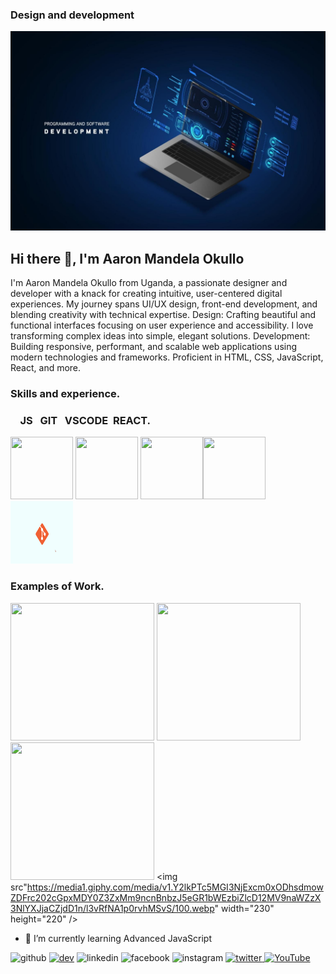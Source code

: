 ### Design and development
![Design and development](https://github.com/Aaron-Mandela-Okullo/Aaron-Mandela-Okullo/blob/main/banner.jpg)
## Hi there 👋, I'm Aaron Mandela Okullo

  I'm Aaron Mandela Okullo from Uganda, a passionate designer and developer with a knack for creating intuitive, user-centered digital experiences. My journey spans UI/UX design, front-end development, and blending creativity with technical expertise.
Design: Crafting beautiful and functional interfaces focusing on user experience and accessibility. I love transforming complex ideas into simple, elegant solutions.
Development: Building responsive, performant, and scalable web applications using modern technologies and frameworks. Proficient in HTML, CSS, JavaScript, React, and more.

### Skills and experience.
###    &nbsp; &nbsp; JS &nbsp;  GIT &nbsp; VSCODE&nbsp;  REACT.
<img src="https://camo.githubusercontent.com/9a9db11bf682066cca1dfc7a79306f13adcee2df86cf0b88f3f6d9486fefe1c2/68747470733a2f2f6d65646961332e67697068792e636f6d2f6d656469612f6c6e377a32655772696951416c6c6656636e2f323030772e77656270" width="100" height="100" /> <img src="https://camo.githubusercontent.com/ff8c16659c5be9471783b1d093383516e296e18306afdbc0f437bd7eb6ebe762/68747470733a2f2f692e67697068792e636f6d2f6d656469612f4b7a4a6b7a6a676766474e355079366e6b542f3230302e77656270" width="100" height="100" /> <img src="https://camo.githubusercontent.com/e1ada4548b12b723accb8d9bbe9dbda23267807464230504b47a199d62a6e8a1/68747470733a2f2f692e67697068792e636f6d2f6d656469612f49647941514a564e326b56504e55726f6a4d2f3230302e77656270" width="100" height="100" /><img src="https://camo.githubusercontent.com/6e9e2826de266e46d6443ac85bbdbfb992ebaa31648c25500229bd0dfec3eeca/68747470733a2f2f692e67697068792e636f6d2f6d656469612f654e41736a4f353574506267616f72376d612f323030772e77656270" width="100" height="100" />  <img src="https://github.com/adrianSACHA/css-git-logo/blob/main/gitLogo.gif"  width="100" height="100"  />







### Examples of Work.
<img src="https://github.com/adriantwarog/adriantwarog/blob/master/covid19.gif" width="230" height="220" /> <img src="https://user-images.githubusercontent.com/74038190/213866269-5d00981c-7c98-46d7-8a8e-16f462f15227.gif" width="230" height="220" /> <img src="https://github.com/mayankchaudhary26/mayankchaudhary26/raw/master/.github/workflows/ezgif.com-gif-maker.gif" width="230" height="220" /> <img src"https://media1.giphy.com/media/v1.Y2lkPTc5MGI3NjExcm0xODhsdmowZDFrc202cGpxMDY0Z3ZxMm9ncnBnbzJ5eGR1bWEzbiZlcD12MV9naWZzX3NlYXJjaCZjdD1n/l3vRfNA1p0rvhMSvS/100.webp" width="230" height="220" />


- 🌱 I’m currently learning Advanced JavaScript   


<img src='https://cdn.jsdelivr.net/npm/simple-icons@3.0.1/icons/github.svg' alt='github' height='40'>  [<img src='https://cdn.jsdelivr.net/npm/simple-icons@3.0.1/icons/dev-dot-to.svg' alt='dev' height='40'>](https://dev.to/Aaron-Mandela-Okullo/Aaron)  <img src='https://cdn.jsdelivr.net/npm/simple-icons@3.0.1/icons/linkedin.svg' alt='linkedin' height='40'>  <img src='https://cdn.jsdelivr.net/npm/simple-icons@3.0.1/icons/facebook.svg' alt='facebook' height='40'>  <img src='https://cdn.jsdelivr.net/npm/simple-icons@3.0.1/icons/instagram.svg' alt='instagram' height='40'>  [<img src='https://cdn.jsdelivr.net/npm/simple-icons@3.0.1/icons/twitter.svg' alt='twitter' height='40'>  <img src='https://cdn.jsdelivr.net/npm/simple-icons@3.0.1/icons/youtube.svg' alt='YouTube' height='40'>](https://www.youtube.com/channel/LY2BQLOs9CsuHXEWRq_qdg)  













